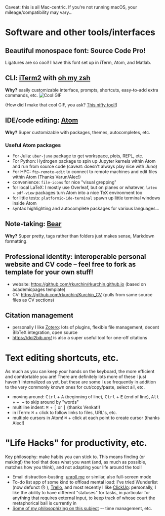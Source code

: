 Caveat: this is all Mac-centric. If you're not running macOS, your mileage/compatibility may vary...

# Software and other tools/interfaces

## Beautiful monospace font: Source Code Pro!
<screenshot>
Ligatures are so cool! I have this font set up in iTerm, Atom, and Matlab.

## CLI: [iTerm2](https://www.iterm2.com) with [oh my zsh](https://ohmyz.sh)
**Why?** easily customizable interface, prompts, shortcuts, easy-to-add extra commands, etc.
![Cool GIF](images/iTerm_gif.gif)

(How did I make that cool GIF, you ask? [This nifty tool!](https://giphy.com/apps/giphycapture))

## IDE/code editing: [Atom](https://atom.io)
**Why?** Super customizable with packages, themes, autocompletes, etc.
### Useful Atom packages
* For Julia: `uber-juno` package to get workspace, plots, REPL, etc.
* For Python: Hydrogen package to spin up Jupyter kernels within Atom and run from source code (caveat: doesn't always play nice with Juno)
* For HPC: `ftp-remote-edit` to connect to remote machines and edit files within Atom (Thanks Varun/Alec!)
* convenience: `file-icons` for nice "visual grepping"
* for local LaTeX: I mostly use Overleaf, but on planes or whatever, `latex` + `pdf-view` packages turn Atom into a nice TeX environment too
* for little tests: `platformio-ide-terminal` spawn up little terminal windows inside Atom
* syntax highlighting and autocomplete packages for various languages...

## Note-taking: [Bear](https://bear.app)
**Why?** Super pretty, tags rather than folders just makes sense, Markdown formatting.

## Professional identity: interoperable personal website and CV code – feel free to fork as template for your own stuff!
* website: https://github.com/rkurchin/rkurchin.github.io (based on academicpages template)
* CV: https://github.com/rkurchin/Kurchin_CV (pulls from same source files as CV sections)


## Citation management
* personally I like [Zotero](https://www.zotero.org): lots of plugins, flexible file management, decent BibTeX integration, open source
* https://doi2bib.org/ is also a super useful tool for one-off citations

# Text editing shortcuts, etc.
As much as you can keep your hands on the keyboard, the more efficient and comfortable you are! There are definitely lots more of these I just haven't internalized as yet, but these are some I use frequently in addition to the very commonly known ones for cut/copy/paste, select all, etc.
* moving around: <kbd>Ctrl</kbd> + <kbd>A</kbd> (beginning of line), <kbd>Ctrl</kbd> + <kbd>E</kbd> (end of line), <kbd>Alt</kbd> + <kbd>← →</kbd> to skip around by "words"
* multiline indent: <kbd>⌘</kbd> + <kbd>[</kbd> or <kbd>]</kbd> (thanks Venkat!)
* in iTerm: <kbd>⌘</kbd> + click to follow links to files, URL's, etc.
* multiple cursors in Atom! <kbd>⌘</kbd> + click at each point to create cursor (thanks Alec!)

# "Life Hacks" for productivity, etc.
Key philosophy: make habits you can stick to. This means finding (or making!) the tool that does what you want (and, as much as possible, matches how you think), and not adapting your life around the tool!

* Email distraction-busting: [unroll.me](https://unroll.me) or similar, also full-screen mode
* To-do list app of some kind to offload mental load: I've tried Wunderlist (now defunct :cry: ), [Trello](https://trello.com), and most recently I like [ClickUp](https://www.clickup.com): personally, I like the ability to have different "statuses" for tasks, in particular for anything that requires external input, to keep track of whose court the metaphorical ball is currently in
* [Some of my philosophizing on this subject](https://rkurchin.github.io/posts/2020/02/do-not-finish) -- time management, etc.